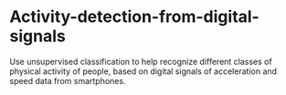# Activity-detection-from-digital-signals
Use unsupervised classification to help recognize different classes of physical activity of people, based on digital signals of acceleration and speed data from smartphones.
